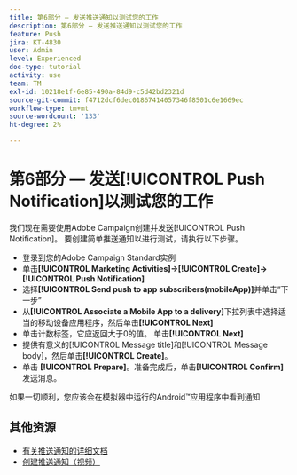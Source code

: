 ```yaml
---
title: 第6部分 — 发送推送通知以测试您的工作
description: 第6部分 — 发送推送通知以测试您的工作
feature: Push
jira: KT-4830
user: Admin
level: Experienced
doc-type: tutorial
activity: use
team: TM
exl-id: 10218e1f-6e85-490a-84d9-c5d42bd2321d
source-git-commit: f4712dcf6dec01867414057346f8501c6e1669ec
workflow-type: tm+mt
source-wordcount: '133'
ht-degree: 2%

---
```


# 第6部分 — 发送[!UICONTROL Push Notification]以测试您的工作

我们现在需要使用Adobe Campaign创建并发送[!UICONTROL Push Notification]。 要创建简单推送通知以进行测试，请执行以下步骤。

* 登录到您的Adobe Campaign Standard实例
* 单击&#x200B;**[!UICONTROL Marketing Activities]->[!UICONTROL Create]->[!UICONTROL Push Notification]**
* 选择&#x200B;**[!UICONTROL Send push to app subscribers(mobileApp)]**&#x200B;并单击“下一步”
* 从&#x200B;**[!UICONTROL Associate a Mobile App to a delivery]**&#x200B;下拉列表中选择适当的移动设备应用程序，然后单击&#x200B;**[!UICONTROL Next]**
* 单击计数标签，它应返回大于0的值。 单击&#x200B;**[!UICONTROL Next]**
* 提供有意义的[!UICONTROL Message title]和[!UICONTROL Message body]，然后单击&#x200B;**[!UICONTROL Create]**。
* 单击 **[!UICONTROL Prepare]**。准备完成后，单击&#x200B;**[!UICONTROL Confirm]**&#x200B;发送消息。

如果一切顺利，您应该会在模拟器中运行的Android™应用程序中看到通知

## 其他资源

* [有关推送通知的详细文档](https://experienceleague.adobe.com/docs/campaign-standard/using/communication-channels/push-notifications/about-push-notifications.html?lang=en)
* [创建推送通知（视频）](/help/communication-channels/mobile/push-notifications/creating-a-push-notification.md)
